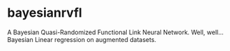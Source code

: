 # bayesianrvfl

A Bayesian Quasi-Randomized Functional Link Neural Network. Well, well... Bayesian Linear regression on augmented datasets. 
